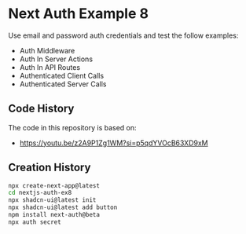 # Next Auth Example 8

Use email and password auth credentials and test the follow examples:

- Auth Middleware
- Auth In Server Actions
- Auth In API Routes
- Authenticated Client Calls
- Authenticated Server Calls

## Code History

The code in this repository is based on:

- https://youtu.be/z2A9P1Zg1WM?si=p5qdYVOcB63XD9xM

## Creation History

```bash
npx create-next-app@latest
cd nextjs-auth-ex8
npx shadcn-ui@latest init
npx shadcn-ui@latest add button
npm install next-auth@beta
npx auth secret
```
